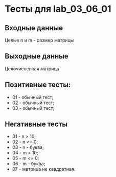 

# Тесты для lab_03_06_01

## Входные данные

Целые n и m - размер матрицы

## Выходные данные

Целочисленная матрица

## Позитивные тесты:

- 01 - обычный тест;
- 02 - обычный тест;
- 03 - обычный тест;

## Негативные тесты

- 01 - n > 10;
- 02 - n <= 0;
- 03 - n - буква;
- 04 - m > 10;
- 05 - m <= 0;
- 06 - m - буква;
- 07 - матрица не квадратная.
